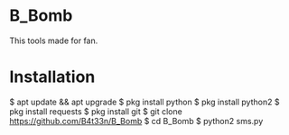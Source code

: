 # B_Bomb
This tools made for fan.

# Installation
$ apt update && apt upgrade
$ pkg install python 
$ pkg install python2 
$ pkg install requests 
$ pkg install git 
$ git clone https://github.com/B4t33n/B_Bomb
$ cd B_Bomb
$ python2 sms.py
